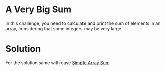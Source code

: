 # A Very Big Sum 
In this challenge, you need to calculate and print the sum of elements in an array, considering that some integers may be very large.

# Solution
For the solution same with case [Simple Array Sum](https://github.com/MarchelGunawan/HackerRank-ProblemSolving/tree/main/Easy/Simple%20Array%20Sum)
